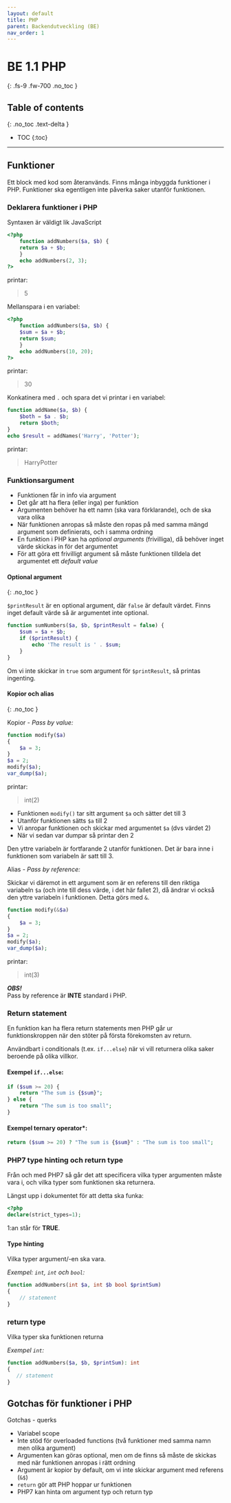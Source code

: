 ```yaml
---
layout: default
title: PHP
parent: Backendutveckling (BE)
nav_order: 1
---
```


# BE 1.1 PHP
{: .fs-9 .fw-700 .no_toc }

## Table of contents
{: .no_toc .text-delta }

- TOC
{:toc}

---

## Funktioner

Ett block med kod som återanvänds. Finns många inbyggda funktioner i PHP. Funktioner ska egentligen inte påverka saker utanför funktionen.

### Deklarera funktioner i PHP

Syntaxen är väldigt lik JavaScript

```php
<?php
	function addNumbers($a, $b) {
	return $a + $b;
	}
	echo addNumbers(2, 3);
?>
```

printar:
>5

Mellanspara i en variabel:

```php
<?php
	function addNumbers($a, $b) {
	$sum = $a + $b;
	return $sum;
	}
	echo addNumbers(10, 20);
?>
```

printar:
>30

Konkatinera med `.` och spara det vi printar i en variabel:

```php
function addName($a, $b) {
    $both = $a . $b;
    return $both;
}
echo $result = addNames('Harry', 'Potter');
```

printar:
>HarryPotter

### Funktionsargument

- Funktionen får in info via argument
- Det går att ha flera (eller inga) per funktion
- Argumenten behöver ha ett namn (ska vara förklarande), och de ska vara olika
- När funktionen anropas så måste den ropas på med samma mängd argument som definierats, och i samma ordning
- En funktion i PHP kan ha *optional arguments* (frivilliga), då behöver inget värde skickas in för det argumentet
- För att göra ett frivilligt argument så måste funktionen tilldela det argumentet ett *default value*

#### Optional argument
{: .no_toc }

`$printResult` är en optional argument, där `false` är default värdet. Finns inget default värde så är argumentet inte optional.

```php
function sumNumbers($a, $b, $printResult = false) {
    $sum = $a + $b;
	if ($printResult) {
		echo 'The result is ' . $sum;
	}
}
```

Om vi inte skickar in `true` som argument för `$printResult`, så printas ingenting.

#### Kopior och alias
{: .no_toc }

Kopior - *Pass by value:*

```php
function modify($a)
{
	$a = 3;
}
$a = 2;
modify($a);
var_dump($a);
```
printar:
>int(2)

- Funktionen `modify()` tar sitt argument `$a` och sätter det till 3
- Utanför funktionen sätts `$a` till 2
- Vi anropar funktionen och skickar med argumentet `$a` (dvs värdet 2)
- När vi sedan var dumpar så printar den 2

Den yttre variabeln är fortfarande 2 utanför funktionen. Det är bara inne i funktionen som variabeln är satt till 3.

Alias - *Pass by reference:*

Skickar vi däremot in ett argument som är en referens till den riktiga variabeln `$a` (och inte till dess värde, i det här fallet 2), då ändrar vi också den yttre variabeln i funktionen. Detta görs med `&`.

```php
function modify(&$a)
{
	$a = 3;
}
$a = 2;
modify($a);
var_dump($a);
```

printar:
>int(3)

***OBS!***   
Pass by reference är **INTE** standard i PHP.

### Return statement

En funktion kan ha flera return statements men PHP går ur funktionskroppen när den stöter på första förekomsten av return.

Användbart i conditionals (t.ex. `if...else`) när vi vill returnera olika saker beroende på olika villkor.

#### Exempel `if...else`:

```php
if ($sum >= 20) {
	return "The sum is {$sum}";
} else {
	return "The sum is too small";
}
```

#### Exempel ternary operator*:

```php
return ($sum >= 20) ? "The sum is {$sum}" : "The sum is too small";
```

### PHP7 type hinting och return type

Från och med PHP7 så går det att specificera vilka typer argumenten måste vara i, och vilka typer som funktionen ska returnera.

Längst upp i dokumentet för att detta ska funka:
```php
<?php
declare(strict_types=1);
```
1:an står för **TRUE**.

#### Type hinting

Vilka typer argument/-en ska vara.

*Exempel: `int`, `int` och `bool`:*
```php
function addNumbers(int $a, int $b bool $printSum)
{
    // statement
}
```

### return type
Vilka typer ska funktionen returna

*Exempel `int`:*
```php
function addNumbers($a, $b, $printSum): int
{
   // statement
}
```

## Gotchas för funktioner i PHP
Gotchas - querks

- Variabel scope
- Inte stöd för overloaded functions (två funktioner med samma namn men olika argument)
- Argumenten kan göras optional, men om de finns så måste de skickas med när funktionen anropas i rätt ordning
- Argument är kopior by default, om vi inte skickar argument med referens (`&$`)
- `return` gör att PHP hoppar ur funktionen
- PHP7 kan hinta om argument typ och return typ
